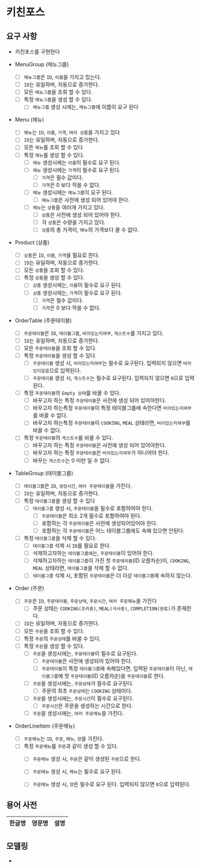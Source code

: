 # 키친포스

         
## 요구 사항

- 키친포스를 구현한다

- MenuGroup (메뉴그룹)
    - [ ] `메뉴그룹`은 `ID`, `이름`을 가지고 있는다.
    - [ ] `ID`는 유일하며, 자동으로 증가한다.
    - [ ] 모든 `메뉴그룹`을 조회 할 수 있다.
    - [ ] 특정 `메뉴그룹`을 생성 할 수 있다.
        - [ ] `메뉴그룹` 생성 시에는, `메뉴그룹`에 이름이 요구 된다

- Menu (메뉴)
    - [ ] `메뉴`는 `ID`, `이름`, `가격`, `여러 상품`을 가지고 있다
    - [ ] `ID`는 유일하며, 자동으로 증가한다.
    - [ ] 모든 `메뉴`를 조회 할 수 있다
    - [ ] 특정 `메뉴`를 생성 할 수 있다.
        - [ ] `메뉴` 생성시에는 `이름`이 필수로 요구 된다.
        - [ ] `메뉴` 생성시에는 `가격`이 필수로 요구 된다.
            - [ ] `가격`은 필수 값이다.
            - [ ] `가격`은 0 보다 작을 수 없다.
        - [ ] `메뉴` 생성시에는 `메뉴그룹`이 요구 된다.
            - [ ] `메뉴그룹`은 사전에 생성 되어 있어야 한다.
        - [ ] `메뉴`는 `상품`을 여러개 가지고 있다.
            - [ ] `상품`은 사전에 생성 되어 있어야 한다.
            - [ ] 각 `상품`은 수량을 가지고 있다.
            - [ ] `상품`의 총 가격이, `메뉴`의 가격보다 클 수 없다.
         
- Product (상품)
    - [ ] `상품`은 `ID`, `이름`, `가격`을 필요로 한다.
    - [ ] `ID`는 유일하며, 자동으로 증가한다.
    - [ ] 모든 `상품`을 조회 할 수 있다.
    - [ ] 특정 `상품`을 생성 할 수 있다.
        - [ ] `상품` 생성시에는, `이름`이 필수로 요구 된다.
        - [ ] `상품` 생성시에는, `가격`이 필수로 요구 된다.
            - [ ] `가격`은 필수 값이다.
            - [ ] `가격`은 0 보다 작을 수 없다.
            
- OrderTable (주문테이블)
    - [ ] `주문테이블`은 `ID`, `테이블그룹`, `비어있는지여부`, `게스트수`를 가지고 있다.
    - [ ] `ID`는 유일하며, 자동으로 증가한다.
    - [ ] 모든 `주문테이블`을 조회 할 수 있다.
    - [ ] 특정 `주문테이블`을 생성 할 수 있다.
        - [ ] `주문테이블` 생성 시, `비어있는지여부`는 필수로 요구된다. 입력되지 않으면 `비어있지않음`으로 입력된다.
        - [ ] `주문테이블` 생성 시, `게스트수`는 필수로 요구된다. 입력되지 않으면 `0`으로 입력된다.
    - [ ] 특정 `주문테이블`의 `Empty 상태`를 바꿀 수 있다.
        - [ ] 바꾸고자 하는 특정 `주문테이블`은 사전에 생성 되어 있어야한다.
        - [ ] 바꾸고자 하는특정 `주문테이블`이 특정 테이블그룹에 속한다면 `비어있는지여부`를 바꿀 수 없다.
        - [ ] 바꾸고자 하는특정 `주문테이블`이 `COOKING`, `MEAL` 상태라면, `비어있는지여부`를 바꿀 수 없다.
    - [ ] 특정 `주문테이블`의 `게스트수`를 바꿀 수 있다.
        - [ ] 바꾸고자 하는 특정 `주문테이블`은 사전에 생성 되어 있어야한다.
        - [ ] 바꾸고자 하는 특정 `주문테이블`은 `비어있는지여부`가 아니어야 한다.
        - [ ] 바꾸는 `게스트수`는 0 미만 일 수 없다.
        
- TableGroup (테이블그룹)
    - [ ] `테이블그룹`은 `ID`, `생성시간`, `여러 주문테이블`을 가진다.
    - [ ] `ID`는 유일하며, 자동으로 증가한다.
    - [ ] 특정 `테이블그룹`을 생성 할 수 있다
        - [ ] `테이블그룹` 생성 시, `주문테이블`을 필수로 포함하여야 한다.
            - [ ] `주문테이블`은 최소 2개 필수로 포함하여야 된다.
            - [ ] 포함하는 각 `주문테이블`은 사전에 생성되어있어야 한다.
            - [ ] 포함하는 각 `주문테이블`은 어느 테이블그룹에도 속해 있으면 안된다.
    - [ ] 특정 `테이블그룹`을 삭제 할 수 있다.
        - [ ] `테이블그룹` 삭제 시 `ID`를 필요로 한다.
        - [ ] 삭제하고자하는 `테이블그룹에`는, `주문테이블`이 있어야 한다.
        - [ ] 삭제하고자하는 `테이블그룹`이 가진 첫 `주문테이블`(ID 오름차순)이, `COOKING`, `MEAL` 상태라면, `테이블그룹`을 삭제 할 수 없다.
        - [ ] `테이블그룹` 삭제 시, 포함된 `주문테이블`은 더 이상 `테이블그룹`에 속하지 않는다.
        
- Order (주문)
    - [ ] `주문`은 `ID`, `주문테이블`, `주문상태`, `주문시간`, `여러 주문메뉴`을 가진다
        - [ ] 주문 상태는 `COOKING(조리중)`, `MEAL(식사중)`, `COMPLETION(완료)`가 존재한다.
    - [ ] `ID`는 유일하며, 자동으로 증가한다.    
    - [ ] 모든 `주문`을 조회 할 수 있다.
    - [ ] 특정 `주문`의 `주문상태`를 바꿀 수 있다.
    - [ ] 특정 `주문`을 생성 할 수 있다.
        - [ ] `주문`을 생성시에는, `주문테이블`이 필수로 요구된다.
            - [ ] `주문테이블`은 사전에 생성되어 있어야 한다.
            - [ ] `주문테이블`이 특정 `테이블그룹`에 속해있다면, 입력된 `주문테이블`이 아닌, `테이블그룹`에 첫 `주문테이블`(ID 오름차순)을 `주문테이블`로 한다.
        - [ ] `주문`을 생성시에는, `주문상태`가 필수로 요구된다.
            - [ ] 주문의 최초 `주문상태`는 `COOKING` 상태이다.
        - [ ] `주문`을 생성시에는, `주문시간`이 필수로 요구된다.
            - [ ] `주문시간`은  주문을 생성하는 시간으로 한다.
        - [ ] `주문`을 생성시에는, `여러 주문메뉴`을 가진다.
        
- OrderLineItem (주문메뉴)
    - [ ] `주문메뉴`는 `ID`, `주문`, `메뉴`, `양`을 가진다.
    - [ ] 특정 `주문메뉴`를 `주문`과 같이 생성 할 수 있다.
        - [ ] `주문메뉴` 생성 시, `주문`은 같이 생성된 `주문`으로 한다.
        - [ ] `주문메뉴` 생성 시, `메뉴`는 필수로 요구 된다.
        - [ ] `주문메뉴` 생성 시, `양`은 필수로 요구 된다. 입력되지 않으면 `0`으로 입력된다.
            
        
        
        
            
## 용어 사전

| 한글명 | 영문명 | 설명 |
| --- | --- | --- |

## 모델링

- 
